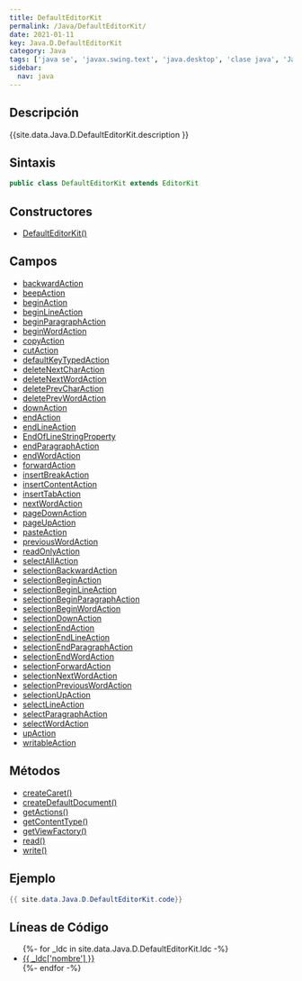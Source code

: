 ```yaml
---
title: DefaultEditorKit
permalink: /Java/DefaultEditorKit/
date: 2021-01-11
key: Java.D.DefaultEditorKit
category: Java
tags: ['java se', 'javax.swing.text', 'java.desktop', 'clase java', 'Java 1.0']
sidebar: 
  nav: java
---
```


## Descripción
{{site.data.Java.D.DefaultEditorKit.description }}

## Sintaxis
~~~java
public class DefaultEditorKit extends EditorKit
~~~

## Constructores
* [DefaultEditorKit()](/Java/DefaultEditorKit/DefaultEditorKit/)

## Campos
* [backwardAction](/Java/DefaultEditorKit/backwardAction)
* [beepAction](/Java/DefaultEditorKit/beepAction)
* [beginAction](/Java/DefaultEditorKit/beginAction)
* [beginLineAction](/Java/DefaultEditorKit/beginLineAction)
* [beginParagraphAction](/Java/DefaultEditorKit/beginParagraphAction)
* [beginWordAction](/Java/DefaultEditorKit/beginWordAction)
* [copyAction](/Java/DefaultEditorKit/copyAction)
* [cutAction](/Java/DefaultEditorKit/cutAction)
* [defaultKeyTypedAction](/Java/DefaultEditorKit/defaultKeyTypedAction)
* [deleteNextCharAction](/Java/DefaultEditorKit/deleteNextCharAction)
* [deleteNextWordAction](/Java/DefaultEditorKit/deleteNextWordAction)
* [deletePrevCharAction](/Java/DefaultEditorKit/deletePrevCharAction)
* [deletePrevWordAction](/Java/DefaultEditorKit/deletePrevWordAction)
* [downAction](/Java/DefaultEditorKit/downAction)
* [endAction](/Java/DefaultEditorKit/endAction)
* [endLineAction](/Java/DefaultEditorKit/endLineAction)
* [EndOfLineStringProperty](/Java/DefaultEditorKit/EndOfLineStringProperty)
* [endParagraphAction](/Java/DefaultEditorKit/endParagraphAction)
* [endWordAction](/Java/DefaultEditorKit/endWordAction)
* [forwardAction](/Java/DefaultEditorKit/forwardAction)
* [insertBreakAction](/Java/DefaultEditorKit/insertBreakAction)
* [insertContentAction](/Java/DefaultEditorKit/insertContentAction)
* [insertTabAction](/Java/DefaultEditorKit/insertTabAction)
* [nextWordAction](/Java/DefaultEditorKit/nextWordAction)
* [pageDownAction](/Java/DefaultEditorKit/pageDownAction)
* [pageUpAction](/Java/DefaultEditorKit/pageUpAction)
* [pasteAction](/Java/DefaultEditorKit/pasteAction)
* [previousWordAction](/Java/DefaultEditorKit/previousWordAction)
* [readOnlyAction](/Java/DefaultEditorKit/readOnlyAction)
* [selectAllAction](/Java/DefaultEditorKit/selectAllAction)
* [selectionBackwardAction](/Java/DefaultEditorKit/selectionBackwardAction)
* [selectionBeginAction](/Java/DefaultEditorKit/selectionBeginAction)
* [selectionBeginLineAction](/Java/DefaultEditorKit/selectionBeginLineAction)
* [selectionBeginParagraphAction](/Java/DefaultEditorKit/selectionBeginParagraphAction)
* [selectionBeginWordAction](/Java/DefaultEditorKit/selectionBeginWordAction)
* [selectionDownAction](/Java/DefaultEditorKit/selectionDownAction)
* [selectionEndAction](/Java/DefaultEditorKit/selectionEndAction)
* [selectionEndLineAction](/Java/DefaultEditorKit/selectionEndLineAction)
* [selectionEndParagraphAction](/Java/DefaultEditorKit/selectionEndParagraphAction)
* [selectionEndWordAction](/Java/DefaultEditorKit/selectionEndWordAction)
* [selectionForwardAction](/Java/DefaultEditorKit/selectionForwardAction)
* [selectionNextWordAction](/Java/DefaultEditorKit/selectionNextWordAction)
* [selectionPreviousWordAction](/Java/DefaultEditorKit/selectionPreviousWordAction)
* [selectionUpAction](/Java/DefaultEditorKit/selectionUpAction)
* [selectLineAction](/Java/DefaultEditorKit/selectLineAction)
* [selectParagraphAction](/Java/DefaultEditorKit/selectParagraphAction)
* [selectWordAction](/Java/DefaultEditorKit/selectWordAction)
* [upAction](/Java/DefaultEditorKit/upAction)
* [writableAction](/Java/DefaultEditorKit/writableAction)

## Métodos
* [createCaret()](/Java/DefaultEditorKit/createCaret)
* [createDefaultDocument()](/Java/DefaultEditorKit/createDefaultDocument)
* [getActions()](/Java/DefaultEditorKit/getActions)
* [getContentType()](/Java/DefaultEditorKit/getContentType)
* [getViewFactory()](/Java/DefaultEditorKit/getViewFactory)
* [read()](/Java/DefaultEditorKit/read)
* [write()](/Java/DefaultEditorKit/write)

## Ejemplo
~~~java
{{ site.data.Java.D.DefaultEditorKit.code}}
~~~

## Líneas de Código
<ul>
{%- for _ldc in site.data.Java.D.DefaultEditorKit.ldc -%}
   <li>
       <a href="{{_ldc['url'] }}">{{ _ldc['nombre'] }}</a>
   </li>
{%- endfor -%}
</ul>
